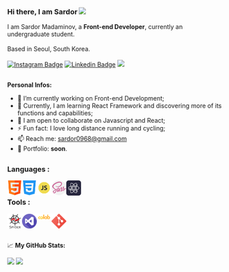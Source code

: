 ### Hi there, I am Sardor <img src="https://media.giphy.com/media/hvRJCLFzcasrR4ia7z/giphy.gif" width="25px"> 
I am Sardor Madaminov, a **Front-end Developer**, currently an undergraduate student.
<br>
<br>
Based in Seoul, South Korea.
<br>
<br>
[![Instagram Badge](https://img.shields.io/badge/-Instagram-e4405f?style=flat-square&logo=Instagram&logoColor=white)](https://instagram.com/srd_0t/)
[![Linkedin Badge](https://img.shields.io/badge/LinkedIn-0077B5?style=flat-square&logo=linkedin&logoColor=white)](https://www.linkedin.com/in/sardorbekmadaminov-44987a1a7/)
[![](https://visitor-badge.glitch.me/badge?page_id=Sardor-Madaminov.Sardor-Madaminov)]()
## 

**Personal Infos:**

- 🔭 I’m currently working on Front-end Development;
- 🌱 Currently, I am learning  React Framework and discovering more of its functions and capabilities;
- 👯 I am open to collaborate on Javascript and React;
- ⚡ Fun fact: I love long distance running and cycling;
- 📫 Reach me: sardor0968@gmail.com 
- 🔭 Portfolio: **soon**. 

##

### Languages :

<img align="left" alt="HTML5" width="34px" src="icons/html.png" />
<img align="left" alt="CSS3" width="34px" src="icons/css-3.png" />
<img align="left" alt="JavaScript" width="34px" src="icons/js.png" />
<img align="left" alt="Sass" width="34px" src="icons/sass.png" />
<img align="left" alt="React" width="34px" src="icons/react.png" />

<br>

### Tools :
<img align="left" alt="Spyder" width="34px" src="icons/spyder.png">
<img align="left" alt="Visual Studio Code" width="34px" src="icons/visual-studio.png" />
<img align="left" alt="Colab" width="34px" src="icons/colab.png" />
<img align="left" alt="Git" width="34px" src="icons/git.png" />

<br>
<br>

##


📈 **My GitHub Stats:**

<div display="flex">
  <p>
    <img width="55%" align="top" src="https://github-readme-stats.vercel.app/api?username=Sardor-M&show_icons=true&hide_border=true&&count_private=true&include_all_commits=true&theme=algolia" />
    <img width="40%" align="top" src="https://github-readme-stats.vercel.app/api/top-langs/?username=Sardor-M&exclude_repo=KNN-Image-Classification&show_icons=true&hide_border=true&layout=compact&langs_count=8&theme=algolia"/>

  </p>
</div>

